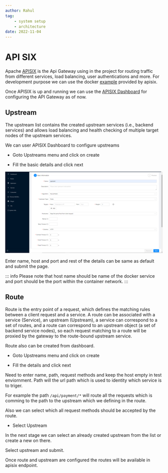 ```yaml
---
author: Rahul
tag: 
    - system setup
    - architecture
date: 2022-11-04
---
```

# API SIX

Apache [APISIX](https://apisix.apache.org) is the Api Gateway using in the project for routing traffic from different services, load balancing, user authentications and more. For development purpose we can use the docker [example](https://github.com/apache/apisix-docker/tree/master/example) provided by apisix.

Once APISIX is up and running we can use the [APISIX Dashboard](https://apisix.apache.org/docs/dashboard/USER_GUIDE/) for configuring the API Gateway as of now.

## Upstream

The upstream list contains the created upstream services (i.e., backend services) and allows load balancing and health checking of multiple target nodes of the upstream services. 

We can user APISIX Dashboard to configure upstreams

* Goto Upstreams menu and click on create

* Fill the basic details and click next

![image](./create-streams-2.png)

Enter name, host and port and rest of the details can be same as default and submit the page.

::: info Please note that host name should be name of the docker service and port should be the port within the container network. 
:::



## Route

Route is the entry point of a request, which defines the matching rules between a client request and a service. A route can be associated with a service (Service), an upstream (Upstream), a service can correspond to a set of routes, and a route can correspond to an upstream object (a set of backend service nodes), so each request matching to a route will be proxied by the gateway to the route-bound upstream service.

Route also can be created from dashboard.

* Goto Upstreams menu and click on create

* Fill the details and click next

Need to enter name, path, request methods and keep the host empty in test enviornment.
Path will the url path which is used to identity which service is to triger.

For example the path `/api/payment/*` will route all the requests which is comming to the path to the upstream which we defining in the route.

Also we can select which all request methods should be accepted by the route.

* Select Upstream

In the next stage we can select an already created upstream from the list or create a new on there.

Select upstream and submit.

Once route and upstream are configured the routes will be available in apisix endpoint.
